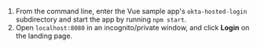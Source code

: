 1. From the command line, enter the Vue sample app's `okta-hosted-login` subdirectory and start the <StackSelector snippet="applang" noSelector inline /> app by running `npm start`.
2. Open `localhost:8080` in an incognito/private window, and click **Login** on the landing page.
